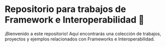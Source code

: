 # Repositorio para trabajos de Framework e Interoperabilidad 🚀

¡Bienvenido a este repositorio! Aquí encontrarás una colección de trabajos, proyectos y ejemplos relacionados con Frameworks e Interoperabilidad.
